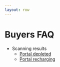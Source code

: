 ```yaml
---
layout: row 
---
```

# Buyers FAQ

* Scanning results
    * [Portal depleted](/dla-klientow/faq/portal-depleted)
    * [Portal recharging](/dla-klientow/faq/portal-recharging)
